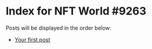 # Index for NFT World #9263
Posts will be displayed in the order below:

- [Your first post](./001-first.md)

